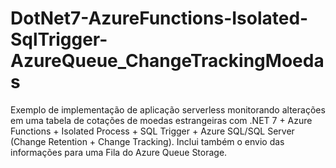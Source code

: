 # DotNet7-AzureFunctions-Isolated-SqlTrigger-AzureQueue_ChangeTrackingMoedas
Exemplo de implementação de aplicação serverless monitorando alterações em uma tabela de cotações de moedas estrangeiras com .NET 7 + Azure Functions + Isolated Process + SQL Trigger + Azure SQL/SQL Server (Change Retention + Change Tracking). Inclui também o envio das informações para uma Fila do Azure Queue Storage.

